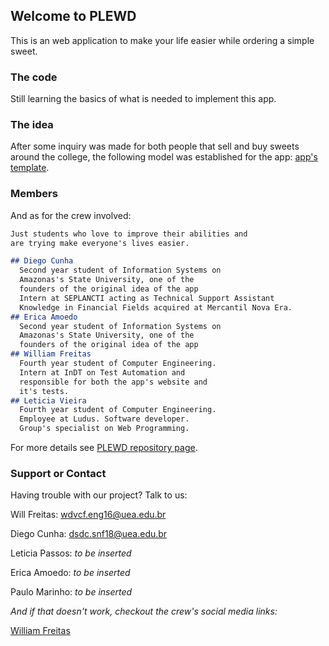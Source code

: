 ## Welcome to PLEWD

This is an web application to make your life easier while ordering a simple sweet.


### The code

Still learning the basics of what is needed to implement this app.

### The idea

After some inquiry was made for both people that sell and buy sweets around the college, the following model was established for the app: [app's template](https://drive.google.com/open?id=1-yVTpFYhKurC131CeMKgHEvO4aurP-yJ).

### Members

And as for the crew involved:

```markdown
Just students who love to improve their abilities and 
are trying make everyone's lives easier.

## Diego Cunha
  Second year student of Information Systems on 
  Amazonas's State University, one of the 
  founders of the original idea of the app
  Intern at SEPLANCTI acting as Technical Support Assistant
  Knowledge in Financial Fields acquired at Mercantil Nova Era.
## Erica Amoedo
  Second year student of Information Systems on 
  Amazonas's State University, one of the 
  founders of the original idea of the app 
## William Freitas
  Fourth year student of Computer Engineering. 
  Intern at InDT on Test Automation and 
  responsible for both the app's website and 
  it's tests. 
## Leticia Vieira
  Fourth year student of Computer Engineering. 
  Employee at Ludus. Software developer. 
  Group's specialist on Web Programming.


```

For more details see [PLEWD repository page](https://github.com/WilliamFreitas217/PLEWD).

### Support or Contact

Having trouble with our project? Talk to us:

Will Freitas: wdvcf.eng16@uea.edu.br

Diego Cunha: dsdc.snf18@uea.edu.br

Leticia Passos: _to be inserted_

Erica Amoedo: _to be inserted_

Paulo Marinho: _to be inserted_


_And if that doesn't work, checkout the crew's social media links:_

[William Freitas](https://www.instagram.com/willfreitas217/)



